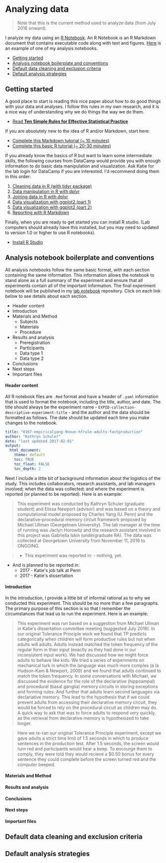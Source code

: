# Analyzing data 

>Note that this is the current method used to analyze data (from July 2016 onward).

I analyze my data using an [R Notebook](http://rmarkdown.rstudio.com/). An R Notebook is an R Markdown document that contains executable code along with text and figures. [Here](https://www.dropbox.com/home/Research/summaries?preview=0010-srt-pilot.html) is an example of one of my analysis notebooks.

- [Getting started](#getting-started)
- [Analysis notebook boilerplate and conventions](#analysis-notebook-conventions)
- [Default data cleaning and exclusion criteria](#default-data-cleaning-and-exclusion-criteria)
- [Default analysis strategies](#default-analysis-strategies)


## Getting started

A good place to start is reading this nice paper about how to do good things with your data and analyses. I follow this rules in my own research, and it is a nice way of understanding why we do things the way we do them.

- [Read **Ten Simple Rules for Effective Statistical Practice**](https://www.dropbox.com/s/v1u7r3ul0e6ur2b/2016-ten-simple-rules-stats.pdf?dl=0)

If you are absolutely new to the idea of R and/or Markdown, start here:

- [Complete this Markdown tutorial (~ 10 minutes)](http://www.markdowntutorial.com)
- [Complete this basic R tutorial (~ 20-30 minutes)](http://tryr.codeschool.com)

If you already know the basics of R but want to learn some intermediate skills, the following courses from DataCamp would provide you with enough information to do basic data manipulation and visualization.  Ask Katie for the lab login for DataCamp if you are interested.  I'd recommend doing them in this order:

1. [Cleaning data in R (with tidyr package)](https://www.datacamp.com/courses/cleaning-data-in-r)
2. [Data manipulation in R with dplyr](https://www.datacamp.com/courses/dplyr-data-manipulation-r-tutorial)
3. [Joining data in R with dplyr](https://www.datacamp.com/courses/joining-data-in-r-with-dplyr)
4. [Data visualization with ggplot2 (part 1)](https://www.datacamp.com/courses/data-visualization-with-ggplot2-1)
5. [Data visualization with ggplot2 (part 2)](https://www.datacamp.com/courses/data-visualization-with-ggplot2-2)
6. [Reporting with R Markdown](https://www.datacamp.com/courses/reporting-with-r-markdown)

Finally, when you are ready to get started you can install R studio. (Lab computers should already have this installed, but you may need to updated to version 1.0 or higher to use R notebooks).

- [Install R Studio](https://www.rstudio.com/products/rstudio/download/)

## Analysis notebook boilerplate and conventions

All analysis notebooks follow the same basic format, with each section containing the same information. This information allows the notebook to stand alone as a full summary of the experiment and ensure that all experiments contain all of the important information.  The final experiment notebook will be published in my [lab notebook](http://kathrynschuler.com/labnotebook) repository. Click on each link below to see details about each section.

- Header content
- Introduction
- Materials and Method
    - Subjects
    - Materials
    - Procedure
- Results and analysis
    - Preregistration
    - Participants
    - Data type 1
    - Data type 2
- Conclusions
- Next steps
- Important files

#### Header content

All R notebook files are `.Rmd` format and have a header of `.yaml` information that is used to format the notebook, including the title, author, and date.  The title should always be the experiment name - `EXPID-collection-descriptive-experiment-title` - and the author and the data should be formatted as follows.  The date should be updated each time you make changes to the notebook.

```yaml
title: "0167-empiricalyang-9noun-hfrule-adults-fastproduction"
author: "Kathryn Schuler"
date: "last updated 2017-02-01"
output: 
  html_document:
    theme: default
    toc: TRUE
    toc_float: FALSE
    toc_depth: 2
```

Next I include a little bit of background information about the logistics of the study.  This includes collaborators, research assistants, and lab managers involved; when the data was collected; and where the experiment is reported (or planned to be reported).  Here is an example:

>This experiment was conducted by Kathryn Schuler (graduate student) and Elissa Newport (advisor) and was based on a theory and computational model proposed by Charles Yang (U. Penn) and the declarative-procedural memory circuit framework proposed by Michael Ullman (Georgetown University). The lab manager at the time of running was Jaclyn Horowitz and the research assistant involved in this project was Gabriella Iskin (undergraduate RA).  The data was collected at Georgetown University from November 11, 2016 to ONGOING.

>- This experiment was reported in:
    - nothing, yet.
- And is planned to be reported in:
    - 2017 - Katie's job talk at Penn
    - 2017 - Katie's dissertation

#### Introduction

In the introduction, I provide a little bit of informal rational as to why we conducted this experiment. This should be no more than a few paragraphs.  The primary purpose of this section is so that I remember the circumstances that lead us to run the experiment.  Here is an example:

>This experiment was run based on a suggestion from Michael Ullman in Katie's dissertation committee meeting (suggested July 2016).  In our original Tolerance Principle work we found that TP predicts categorically when children will form productive rules but not when adults will adults.  Adults instead matched the token frequency of the regular form in thier input (exactly as they had done in our inconsistent input work).  We had discussed how we might force adults to behave like kids.  We tried a series of experiments on mechanical turk in which the language was much more complex (a la Hudson-Kam & Newport, 2009) and we found that adults continued to match the token frequency. In some conversations with Michael, we discussed the evidence for the role of the declarative (hippoampal) and procedural (basal ganglia) memory circuits in storing exceptions and forming rules. And further that adults learn second languages via declariative memory.  This lead to the hypothesis that if we could prevent adults from accessing their declarative memory circuit, they would be forced to rely on the procedural circuit as children may do.  A quick way to ask that was to force adults to respond very quickly, as the retrieval from declarative memory is hypothesized to take longer.

>Here we re-ran our original Tolerance Principle experiment, except we gave adults a strict time limit of 1.5 seconds in which to produce sentences in the production test. After 1.5 seconds, the screen would turn red and participants would hear a beep. To encourge them to comply, they were told they would recieve a $0.50 bonus for every sentence they could complete before the screen turned red and the computer beeped.

#### Materials and Method



#### Results and analysis
#### Conclusions
#### Next steps
#### Important files





## Default data cleaning and exclusion criteria
## Default analysis strategies


